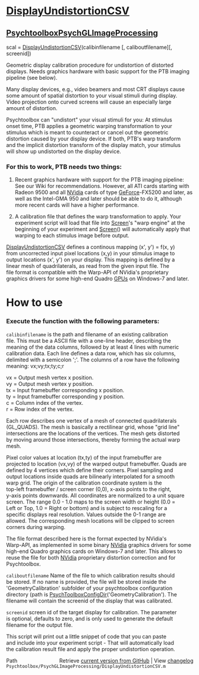 # [DisplayUndistortionCSV](DisplayUndistortionCSV)
## [Psychtoolbox](Psychtoolbox)[PsychGLImageProcessing](PsychGLImageProcessing)

scal = [DisplayUndistortionCSV](DisplayUndistortionCSV)(calibinfilename [, caliboutfilename][, screenid])  
  
Geometric display calibration procedure for undistortion of distorted  
displays. Needs graphics hardware with basic support for the PTB imaging  
pipeline (see below).  
  
Many display devices, e.g., video beamers and most CRT displays cause  
some amount of spatial distortion to your visual stimuli during display.  
Video projection onto curved screens will cause an especially large  
amount of distortion.  
  
Psychtoolbox can "undistort" your visual stimuli for you: At stimulus  
onset time, PTB applies a geometric warping transformation to your  
stimulus which is meant to counteract or cancel out the geometric  
distortion caused by your display device. If both, PTB's warp transform  
and the implicit distortion transform of the display match, your stimulus  
will show up undistorted on the display device.  
  
### For this to work, PTB needs two things:  
  
1. Recent graphics hardware with support for the PTB imaging pipeline:  
See our Wiki for recommendations. However, all ATI cards starting with  
Radeon 9500 and all [NVidia](NVidia) cards of type [GeForce](GeForce)-FX5200 and later, as  
well as the Intel-GMA 950 and later should be able to do it, although  
more recent cards will have a higher performance.  
  
2. A calibration file that defines the warp transformation to apply. Your  
experiment script will load that file into [Screen](Screen)'s "warp engine" at the  
beginning of your experiment and [Screen](Screen)() will automatically apply that  
warping to each stimulus image before output.  
  
[DisplayUndistortionCSV](DisplayUndistortionCSV) defines a continous mapping (x', y') = f(x, y)  
from uncorrected input pixel locations (x,y) in your stimulus image to  
output locations (x', y') on your display. This mapping is defined by a  
linear mesh of quadrilaterals, as read from the given input file. The  
file format is compatible with the Warp-API of NVidia's proprietary  
graphics drivers for some high-end Quadro [GPUs](GPUs) on Windows-7 and later.  
  
  
# How to use  
  
  
### Execute the function with the following parameters:  
  
  
`calibinfilename` is the path and filename of an existing calibration  
file. This must be a ASCII file with a one-line header, describing the  
meaning of the data columns, followed by at least 4 lines with numeric  
calibration data. Each line defines a data row, which has six columns,  
delimited with a semicolon ';'. The columns of a row have the following  
meaning: vx;vy;tx;ty;c;r  
  
vx = Output mesh vertex x position.  
vy = Output mesh vertex y position.  
tx = Input framebuffer corresponding x position.  
ty = Input framebuffer corresponding y position.  
c  = Column index of the vertex.  
r  = Row index of the vertex.  
  
Each row describes one vertex of a mesh of connected quadrilaterals  
(GL\_QUADS). The mesh is basically a rectilinear grid, whose "grid line"  
intersections are the locations of the vertices. The mesh gets distorted  
by moving around those intersections, thereby forming the actual warp  
mesh.  
  
Pixel color values at location (tx,ty) of the input framebuffer are  
projected to location (vx,vy) of the warped output framebuffer. Quads are  
defined by 4 vertices which define their corners. Pixel sampling and  
output locations inside quads are bilinearly interpolated for a smooth  
warp grid. The origin of the calibration coordinate system is the  
top-left framebuffer / screen corner (0,0), x-axis points to the right,  
y-axis points downwards. All coordinates are normalized to a unit square  
screen. The range 0.0 - 1.0 maps to the screen width or height (0.0 =  
Left or Top, 1.0 = Right or bottom) and is subject to rescaling for a  
specific displays real resolution. Values outside the 0-1 range are  
allowed. The corresponding mesh locations will be clipped to screen  
corners during warping.  
  
The file format described here is the format expected by NVidia's  
Warp-API, as implemented in some binary [NVidia](NVidia) graphics drivers for some  
high-end Quadro graphics cards on Windows-7 and later. This allows to  
reuse the file for both [NVidia](NVidia) proprietary distortion correction and for  
Psychtoolbox.  
  
  
`caliboutfilename` Name of the file to which calibration results should  
be stored. If no name is provided, the file will be stored inside the  
'GeometryCalibration' subfolder of your psychtoolbox configuration  
directory (path is [PsychToolboxConfigDir](PsychToolboxConfigDir)('GeometryCalibration'). The  
filename will contain the screenid of the display that was calibrated.  
  
  
`screenid` screen id of the target display for calibration. The parameter  
is optional, defaults to zero, and is only used to generate the default  
filename for the output file.  
  
  
This script will print out a little snippet of code that you can paste  
and include into your experiment script - That will automatically load  
the calibration result file and apply the proper undistortion operation.  
  




<div class="code_header" style="text-align:right;">
  <span style="float:left;">Path&nbsp;&nbsp;</span> <span class="counter">Retrieve <a href=
  "https://raw.github.com/Psychtoolbox-3/Psychtoolbox-3/beta/Psychtoolbox/PsychGLImageProcessing/DisplayUndistortionCSV.m">current version from GitHub</a> | View <a href=
  "https://github.com/Psychtoolbox-3/Psychtoolbox-3/commits/beta/Psychtoolbox/PsychGLImageProcessing/DisplayUndistortionCSV.m">changelog</a></span>
</div>
<div class="code">
  <code>Psychtoolbox/PsychGLImageProcessing/DisplayUndistortionCSV.m</code>
</div>

